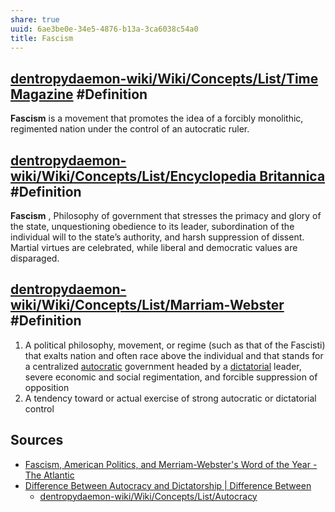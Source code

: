 ```yaml
---
share: true
uuid: 6ae3be0e-34e5-4876-b13a-3ca6038c54a0
title: Fascism
---
```

## [dentropydaemon-wiki/Wiki/Concepts/List/Time Magazine](/undefined) #Definition

**Fascism** is a movement that promotes the idea of a forcibly monolithic, regimented nation under the control of an autocratic ruler.

## [dentropydaemon-wiki/Wiki/Concepts/List/Encyclopedia Britannica](/undefined) #Definition

**Fascism** , Philosophy of government that stresses the primacy and glory of the state, unquestioning obedience to its leader, subordination of the individual will to the state’s authority, and harsh suppression of dissent. Martial virtues are celebrated, while liberal and democratic values are disparaged.

## [dentropydaemon-wiki/Wiki/Concepts/List/Marriam-Webster](/undefined) #Definition 

1. A political philosophy, movement, or regime (such as that of the Fascisti) that exalts nation and often race above the individual and that stands for a centralized [autocratic](https://www.merriam-webster.com/dictionary/autocratic) government headed by a [dictatorial](https://www.merriam-webster.com/dictionary/dictatorial) leader, severe economic and social regimentation, and forcible suppression of opposition
2. A tendency toward or actual exercise of strong autocratic or dictatorial control

## Sources

* [Fascism, American Politics, and Merriam-Webster's Word of the Year - The Atlantic](https://www.theatlantic.com/politics/archive/2016/12/fascism-populism-presidential-election/510668/)
* [Difference Between Autocracy and Dictatorship | Difference Between](http://www.differencebetween.net/miscellaneous/politics/difference-between-autocracy-and-dictatorship/)
	* [dentropydaemon-wiki/Wiki/Concepts/List/Autocracy](/undefined)
